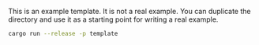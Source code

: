 <!--[metadata]
title = "Template"
tags = ["kebab-case", "comma", "separated"]
-->


<!--
Place a screenshot in place of this comment
Use `just upload --help` for instructions
-->

This is an example template. It is not a real example. You can duplicate the directory and use it as a starting point for writing a real example.

```bash
cargo run --release -p template
```
